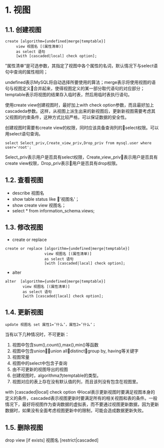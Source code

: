 # 1. 视图

## 1.1. 创建视图

```MySQL
create [algorithm={undefined|merge|temptable}]
     view 视图名 [(属性清单)]
     as select 语句
     [with [cascaded|local] check option];
```

”属性清单“是可选参数，其指定了视图中各个属性的名词，默认情况下与select语句中查询的属性相同；

undefined表示MySQL将自动选择所要使用的算法；merge表示将使用视图的语句与视图定义合并起来，使得视图定义的某一部分取代语句的对应部分；temptable表示将视图的结果存入临时表，然后用临时表执行语句。

使用create view创建视图时，最好加上with check option参数，而且最好加上cascadeda参数。这样，从视图上派生出来的新视图后，更新新视图需要考虑其父视图的约束条件，这种方式比较严格，可以保证数据的安全性。

创建视图时需要有create view的权限，同时应该具备查询列的select权限。可以用select语句查询。

```MySQL
select Select_priv,Create_view_priv,Drop_priv from mysql.user where user='root';
```

Select_priv表示用户是否具有select权限，Create_view_priv表示用户是否具有create view权限，Drop_priv表示用户是否具有drop权限。

## 1.2. 查看视图

* describe 视图名
* show table status like '视图名'；
* show create view 视图名；
* select * from information_schema.views;

## 1.3. 修改视图

* create or replace

```MySQL
create or replace [algorithm={undefined|merge|temptable}]
                  view 视图名 [(属性清单)]
                  as select 语句
                  [with [cascaded|lacal] check option];
```

* alter

```MySQL
alter  [algorithm={undefined|merge|temptable}]
        view 视图名 [(属性清单)]
        as select 语句
        [with [cascaded|lacal] check option];
```

## 1.4. 更新视图

```MySQL
update 视图名 set 属性1=’什么‘，属性2=’什么‘；
```

当有以下几种情况时，不可更新：

1. 视图中包含sum(),count(),max(),min()等函数
2. 视图中包含union，union all，distinct，group by, having等关键字
3. 视图常量
4. 视图中的select中包含子查询
5. 由不可更新的视图导出的视图
6. 创建视图时，algorithma为temptable的类型。
7. 视图对应的表上存在没有默认值的列，而且该列没有包含在视图里。

with [cascaded|local] check option 中local表示更新视图时要满足视图本身的定义的条件，cascaded表示视图更新时要满足所有的相关视图和表的条件。一般情况下，最好将视图作为查询数据的虚拟表，而不要通过视图更新数据，因为更新数据时，如果没有全面考虑视图更新中的限制，可能会造成数据更新失败。

## 1.5. 删除视图

drop view [if exists] 视图名 [restrict|cascaded]
